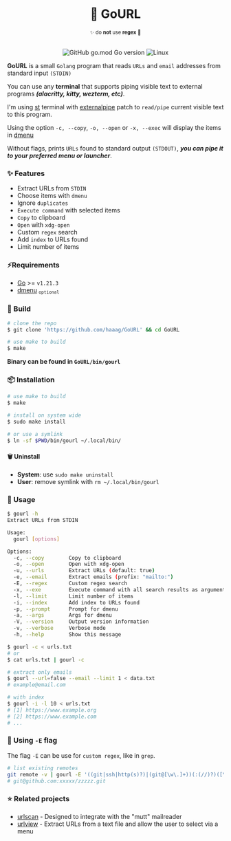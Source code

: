<div align="center">
    <h1><b>🔗 GoURL</b></h1>
    <sub>✨ do <b>not</b> use <b>regex</b> 🤡</sub>
<br>
<br>

![GitHub go.mod Go version](https://img.shields.io/github/go-mod/go-version/haaag/gourl)
![Linux](https://img.shields.io/badge/-Linux-grey?logo=linux)

</div>

**GoURL** is a small `Golang` program that reads `URLs` and `email` addresses from standard input `(STDIN)`

You can use any **terminal** that supports piping visible text to external programs **_(alacritty, kitty, wezterm, etc)_**.

I'm using [st](https://st.suckless.org/) terminal with [externalpipe](https://st.suckless.org/patches/externalpipe/) patch to `read/pipe` current visible text to this program.

Using the option `-c, --copy`, `-o, --open` or `-x, --exec` will display the items in [dmenu](https://tools.suckless.org/dmenu/)

Without flags, prints `URLs` found to standard output `(STDOUT)`, **_you can pipe it to your preferred menu or launcher_**.

### ✨ Features

- Extract URLs from `STDIN`
- Choose items with `dmenu`
- Ignore `duplicates`
- `Execute command` with selected items
- `Copy` to clipboard
- `Open` with `xdg-open`
- Custom `regex` search
- Add `index` to URLs found
- Limit number of items

### ⚡️Requirements

- [Go](https://golang.org/) >= `v1.21.3`
- [dmenu](https://tools.suckless.org/dmenu/) <sub>`optional`</sub>

### 🧰 Build

```bash
# clone the repo
$ git clone 'https://github.com/haaag/GoURL' && cd GoURL

# use make to build
$ make
```

**Binary can be found in `GoURL/bin/gourl`**

### 📦 Installation

```bash
# use make to build
$ make

# install on system wide
$ sudo make install

# or use a symlink
$ ln -sf $PWD/bin/gourl ~/.local/bin/
```

#### 🗑️ Uninstall

- <b>System</b>: use `sudo make uninstall`
- <b>User</b>: remove symlink with `rm ~/.local/bin/gourl`

### 🚀 Usage

```bash
$ gourl -h
Extract URLs from STDIN

Usage:
  gourl [options]

Options:
  -c, --copy        Copy to clipboard
  -o, --open        Open with xdg-open
  -u, --urls        Extract URLs (default: true)
  -e, --email       Extract emails (prefix: "mailto:")
  -E, --regex       Custom regex search
  -x, --exe         Execute command with all search results as arguments
  -l, --limit       Limit number of items
  -i, --index       Add index to URLs found
  -p, --prompt      Prompt for dmenu
  -a, --args        Args for dmenu
  -V, --version     Output version information
  -v, --verbose     Verbose mode
  -h, --help        Show this message

$ gourl -c < urls.txt
# or
$ cat urls.txt | gourl -c

# extract only emails
$ gourl --url=false --email --limit 1 < data.txt
# example@email.com

# with index
$ gourl -i -l 10 < urls.txt
# [1] https://www.example.org
# [2] https://www.example.com
# ...
```

### 🚩 Using `-E` flag

The flag `-E` can be use for `custom regex`, like in `grep`.

```bash
# list existing remotes
git remote -v | gourl -E '((git|ssh|http(s)?)|(git@[\w\.]+))(:(//)?)([\w\.@\:/\-~]+)(\.git)(/)?'
# git@github.com:xxxxx/zzzzz.git
```

### ⭐ Related projects

- [urlscan](https://github.com/firecat53/urlscan) - Designed to integrate with the "mutt" mailreader
- [urlview](https://github.com/sigpipe/urlview) - Extract URLs from a text file and allow the user to select via a menu
